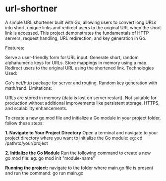 # url-shortner
A simple URL shortener built with Go, allowing users to convert long URLs into short, unique links and redirect users to the original URL when the short link is accessed. This project demonstrates the fundamentals of HTTP servers, request handling, URL redirection, and key generation in Go.

Features:

Serve a user-friendly form for URL input.
Generate short, random alphanumeric keys for URLs.
Store mappings in memory using a map.
Redirect users to the original URL using the shortened link.
Technologies Used:

Go's net/http package for server and routing.
Random key generation with math/rand.
Limitations:

URLs are stored in memory (data is lost on server restart).
Not suitable for production without additional improvements like persistent storage, HTTPS, and scalability enhancements.

To create a new go.mod file and initialize a Go module in your project folder, follow these steps:

**1. Navigate to Your Project Directory**
Open a terminal and navigate to your project directory where you want to initialize the Go module:
eg: cd /path/to/your/project

**2. Initialize the Go Module**
Run the following command to create a new go.mod file:
eg: go mod init "module-name"

**Running the project:**
navigate to the folder where main.go file is present and run the command: go run main.go
